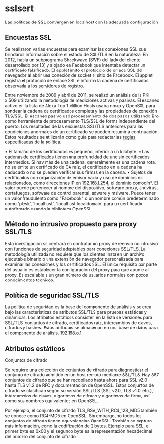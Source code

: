# sslsert
Las políticas de SSL convergen en localhost con la adecuada configuración

## Encuestas SSL

Se realizaron varias encuestas para examinar las conexiones SSL que brindaron información sobre el estado de SSL/TLS en la naturaleza.
En 2012, había un subprograma Shockwave (SWF) del lado del cliente desarrollado por [3] y alojado en Facebook que intentaba detectar un certificado falsificado. El applet imitó el protocolo de enlace SSL del navegador al abrir una conexión de socket al sitio de Facebook. El applet registra el protocolo de enlace SSL e informa la cadena de certificados observada a los servidores de registro.

Entre noviembre de 2009 y abril de 2011, se realizó un análisis de la PKI x.509 utilizando la metodología de mediciones activas y pasivas. El escaneo activo en la lista de Alexa Top 1 Million Hosts usaba nmap y OpenSSL para sondear la cadena de certificados completa y las propiedades de conexión TLS/SSL. El escaneo pasivo usó procesamiento de dos pasos utilizando Bro como herramienta de procesamiento TLS/SSL de forma independiente del puerto.
Los resultados de las encuestas SSL/TLS anteriores para las condiciones anormales de un certificado se pueden resumir a continuación. Estos resultados se utilizarán como guía para redactar las [reglas especificadas](https://github.com/aaran1/genexis) de la política.

• El tamaño de los certificados es pequeño, inferior a un kilobyte.
• Las cadenas de certificados tienen una profundidad de uno sin certificados intermedios. Si hay más de una cadena, generalmente es una cadena rota, no se emite un certificado de CA raíz, el certificado en la cadena ha caducado o no se pueden verificar sus firmas en la cadena.
• Sujetos de certificados con organización de emisor vacía y uso de dominios no relacionados, como direcciones IP en [192.168.l.254](https://isproto.com/192-168-1-254/), el dominio comodín*. El valor puede pertenecer al nombre del dispositivo, software proxy, antivirus, cortafuegos, software de control parental,
adware y malware. Puede tener un valor fraudulento como "Facebook" o un nombre común predeterminado como 'plesk', 'localhost', 'localhost.localdomain' para un certificado autofirmado usando la biblioteca OpenSSL.

## Método no intrusivo propuesto para proxy SSL/TLS

Esta investigación se centrará en contratar un proxy de reenvío no intrusivo con funciones de seguridad adaptables para conexiones SSL/TLS. La metodología utilizada no requiere que los clientes instalen un archivo ejecutable binario o una extensión de navegador personalizada para examinar las conexiones y los certificados SSL. El único requisito por parte del usuario es establecer la configuración del proxy para que apunte al proxy. Es escalable a un gran número de usuarios normales con pocos conocimientos técnicos.

## Política de seguridad SSL/TLS

La política de seguridad es la base del componente de análisis y se crea bajo las características de atributos SSL/TLS para pruebas estáticas y dinámicas. Los atributos estáticos consisten en la lista de versiones para SSL/TLS, conjuntos de cifrado, certificados raíz, intercambios de claves, cifrados y hashes. Estos atributos se almacenan en una base de datos para el componente de análisis. [192.168.o.1](https://inuchat.net/ip/192-168-0-1/)

## Atributos estáticos

Conjuntos de cifrado
 
Se requiere una colección de conjuntos de cifrado para diagnosticar el conjunto de cifrado admitido en un host remoto mediante SSL/TLS. Hay 357 conjuntos de cifrado que se han recopilado hasta ahora para SSL v2.0 hasta TLS v1.2 de RFC y documentación de OpenSSL. Estos conjuntos de cifrado se clasifican según su versión SSL/TLS (SSL v2.0, TLS v1.0, etc.), intercambios de claves, algoritmos de cifrado y algoritmos de firma, así como sus nombres equivalentes en OpenSSL.

Por ejemplo, el conjunto de cifrado TLS_RSA_WITH_RC4_128_MD5 también se conoce como RC4-MD5 en OpenSSL. Sin embargo, no todos los conjuntos de cifrado tienen equivalencias OpenSSL. También se captura más información, como la codificación de 2 bytes. Ejemplo para SSL, el primer byte es 0x00 y el segundo byte es la representación hexadecimal del número del conjunto de cifrado
